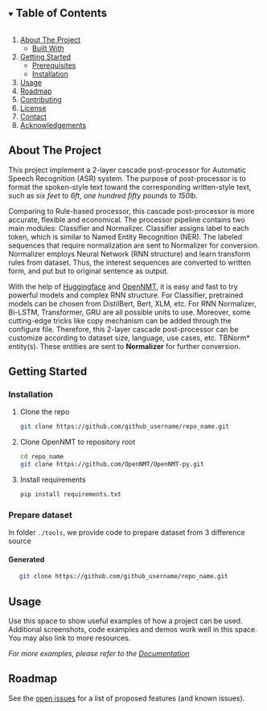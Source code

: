 <!--
*** Thanks for checking out the Best-README-Template. If you have a suggestion
*** that would make this better, please fork the repo and create a pull request
*** or simply open an issue with the tag "enhancement".
*** Thanks again! Now go create something AMAZING! :D
***
***
***
*** To avoid retyping too much info. Do a search and replace for the following:
*** github_username, repo_name, twitter_handle, email, project_title, project_description
-->



<!-- PROJECT SHIELDS -->
<!--
*** I'm using markdown "reference style" links for readability.
*** Reference links are enclosed in brackets [ ] instead of parentheses ( ).
*** See the bottom of this document for the declaration of the reference variables
*** for contributors-url, forks-url, etc. This is an optional, concise syntax you may use.
*** https://www.markdownguide.org/basic-syntax/#reference-style-links
-->

<!-- TABLE OF CONTENTS -->
<details open="open">
  <summary><h2 style="display: inline-block">Table of Contents</h2></summary>
  <ol>
    <li>
      <a href="#about-the-project">About The Project</a>
      <ul>
        <li><a href="#built-with">Built With</a></li>
      </ul>
    </li>
    <li>
      <a href="#getting-started">Getting Started</a>
      <ul>
        <li><a href="#prerequisites">Prerequisites</a></li>
        <li><a href="#installation">Installation</a></li>
      </ul>
    </li>
    <li><a href="#usage">Usage</a></li>
    <li><a href="#roadmap">Roadmap</a></li>
    <li><a href="#contributing">Contributing</a></li>
    <li><a href="#license">License</a></li>
    <li><a href="#contact">Contact</a></li>
    <li><a href="#acknowledgements">Acknowledgements</a></li>
  </ol>
</details>



<!-- ABOUT THE PROJECT -->
## About The Project

This project implement a 2-layer cascade post-processor for Automatic Speech Recognition (ASR) system.
The purpose of post-processor is to format the spoken-style text toward the corresponding written-style text, 
such as *six feet* to *6ft*, *one hundred fifty pounds* to *150lb*. 

Comparing to Rule-based processor, this cascade post-processor is more accurate, flexible and economical.
The processor pipeline contains two main modules: Classifier and Normalizer. 
Classifier assigns label to each token, which is similar to Named Entity Recognition (NER). 
The labeled sequences that require normalization are sent to Normalizer for conversion.
Normalizer employs Neural Network (RNN structure) and learn transform rules from dataset. 
Thus, the interest sequences are converted to written form, and put but to original sentence as output.

With the help of [Huggingface](https://github.com/huggingface/transformers) and [OpenNMT](https://github.com/OpenNMT/OpenNMT-py),
it is easy and fast to try powerful models and complex RNN structure. For Classifier, pretrained models can be chosen from
DistilBert, Bert, XLM, etc. For RNN Normalizer, Bi-LSTM, Transformer, GRU are all possible units to use. Moreover, some
cutting-edge tricks like copy mechanism can be added through the configure file. 
Therefore, this 2-layer cascade post-processor can be customize according to dataset size, language, use cases, etc. 
TBNorm* entity(s). 
These entities are sent to  **Normalizer** for further conversion.


<!-- GETTING STARTED -->
## Getting Started

### Installation
1. Clone the repo
   ```sh
   git clone https://github.com/github_username/repo_name.git
   ```
2. Clone OpenNMT to repository root
   ```sh
   cd repo_name
   git clone https://github.com/OpenNMT/OpenNMT-py.git
   ```
3. Install requirements
   ```sh
   pip install requirements.txt
   ```
### Prepare dataset
In folder `./tools`, we provide code to prepare dataset from 3 difference source

#### Generated
```sh
   git clone https://github.com/github_username/repo_name.git
 ```



<!-- USAGE EXAMPLES -->
## Usage

Use this space to show useful examples of how a project can be used. Additional screenshots, code examples and demos work well in this space. You may also link to more resources.

_For more examples, please refer to the [Documentation](https://example.com)_



<!-- ROADMAP -->
## Roadmap

See the [open issues](https://github.com/github_username/repo_name/issues) for a list of proposed features (and known issues).





